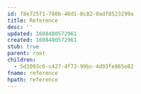 ```yaml
---
id: f8e725f1-780b-46d1-8c82-0adf8523299a
title: Reference
desc: ''
updated: 1608480572961
created: 1608480572961
stub: true
parent: root
children:
  - 5d1093c0-c427-4f73-99bc-4d93fe865e82
fname: reference
hpath: reference
---
```



